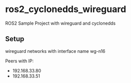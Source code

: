 # ros2_cyclonedds_wireguard
ROS2 Sample Project with wireguard and cyclonedds

## Setup
wireguard networks with interface name wg-n16 

Peers with IP:
- 192.168.33.80
- 192.168.33.51

